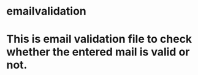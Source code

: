 # emailvalidation
# This is email validation file to check whether the entered mail is valid or not.
